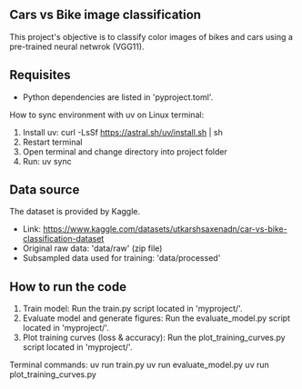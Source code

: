 ## Cars vs Bike image classification
This project's objective is to classify color images of bikes and cars using a pre-trained neural netwrok (VGG11).

## Requisites
- Python dependencies are listed in 'pyproject.toml'.

How to sync environment with uv on Linux terminal:
1) Install uv: curl -LsSf https://astral.sh/uv/install.sh | sh
2) Restart terminal
3) Open terminal and change directory into project folder
4) Run: uv sync

## Data source
The dataset is provided by Kaggle.
- Link: https://www.kaggle.com/datasets/utkarshsaxenadn/car-vs-bike-classification-dataset
- Original raw data: 'data/raw' (zip file)
- Subsampled data used for training: 'data/processed'

## How to run the code
1) Train model: Run the train.py script located in 'myproject/'.
2) Evaluate model and generate figures: Run the evaluate_model.py script located in 'myproject/'.
3) Plot training curves (loss & accuracy): Run the plot_training_curves.py script located in 'myproject/'.

Terminal commands:
uv run train.py
uv run evaluate_model.py
uv run plot_training_curves.py
